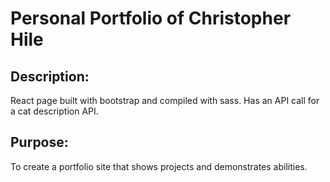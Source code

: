 # Personal Portfolio of Christopher Hile

## Description:
React page built with bootstrap and compiled with sass. Has an API call for a cat description API.

## Purpose:
To create a portfolio site that shows projects and demonstrates abilities.
